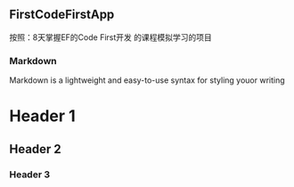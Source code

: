 ## FirstCodeFirstApp
按照：8天掌握EF的Code First开发 的课程模拟学习的项目

### Markdown
Markdown is a lightweight and easy-to-use syntax for styling youor writing


# Header 1
## Header 2
### Header 3

